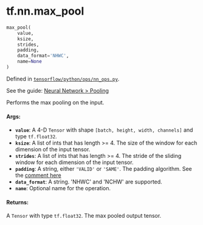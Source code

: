 <div itemscope itemtype="http://developers.google.com/ReferenceObject">
<meta itemprop="name" content="tf.nn.max_pool" />
</div>

# tf.nn.max_pool

``` python
max_pool(
    value,
    ksize,
    strides,
    padding,
    data_format='NHWC',
    name=None
)
```



Defined in [`tensorflow/python/ops/nn_ops.py`](https://www.tensorflow.org/code/tensorflow/python/ops/nn_ops.py).

See the guide: [Neural Network > Pooling](../../../../api_guides/python/nn.md#Pooling)

Performs the max pooling on the input.

#### Args:

* <b>`value`</b>: A 4-D `Tensor` with shape `[batch, height, width, channels]` and
    type `tf.float32`.
* <b>`ksize`</b>: A list of ints that has length >= 4.  The size of the window for
    each dimension of the input tensor.
* <b>`strides`</b>: A list of ints that has length >= 4.  The stride of the sliding
    window for each dimension of the input tensor.
* <b>`padding`</b>: A string, either `'VALID'` or `'SAME'`. The padding algorithm.
    See the [comment here](../../tf/nn/convolution.md)
* <b>`data_format`</b>: A string. 'NHWC' and 'NCHW' are supported.
* <b>`name`</b>: Optional name for the operation.


#### Returns:

  A `Tensor` with type `tf.float32`.  The max pooled output tensor.
